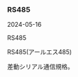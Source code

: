 <article id="RS485">

### RS485

<p class="st_update_header">2024-05-16</p>
<p class="st_name_header_en">RS485</p>
<p class="st_name_header_jp">RS485(アールエス485)</p>
<div class="article_explanation">差動シリアル通信規格。</div>
</article>
